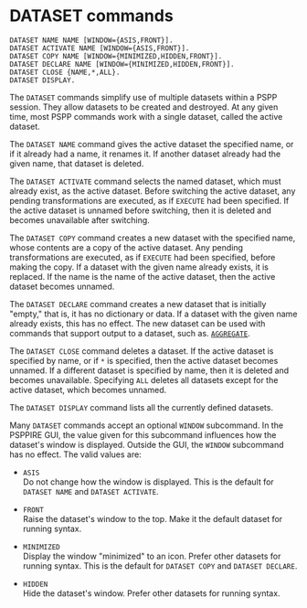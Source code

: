 # DATASET commands

```
DATASET NAME NAME [WINDOW={ASIS,FRONT}].
DATASET ACTIVATE NAME [WINDOW={ASIS,FRONT}].
DATASET COPY NAME [WINDOW={MINIMIZED,HIDDEN,FRONT}].
DATASET DECLARE NAME [WINDOW={MINIMIZED,HIDDEN,FRONT}].
DATASET CLOSE {NAME,*,ALL}.
DATASET DISPLAY.
```

   The `DATASET` commands simplify use of multiple datasets within a
PSPP session.  They allow datasets to be created and destroyed.  At any
given time, most PSPP commands work with a single dataset, called the
active dataset.

   The `DATASET NAME` command gives the active dataset the specified name,
or if it already had a name, it renames it.  If another dataset already
had the given name, that dataset is deleted.

   The `DATASET ACTIVATE` command selects the named dataset, which must
already exist, as the active dataset.  Before switching the active
dataset, any pending transformations are executed, as if `EXECUTE` had
been specified.  If the active dataset is unnamed before switching, then
it is deleted and becomes unavailable after switching.

   The `DATASET COPY` command creates a new dataset with the specified
name, whose contents are a copy of the active dataset.  Any pending
transformations are executed, as if `EXECUTE` had been specified, before
making the copy.  If a dataset with the given name already exists, it is
replaced.  If the name is the name of the active dataset, then the
active dataset becomes unnamed.

   The `DATASET DECLARE` command creates a new dataset that is
initially "empty," that is, it has no dictionary or data.  If a
dataset with the given name already exists, this has no effect.  The
new dataset can be used with commands that support output to a
dataset, such as. [`AGGREGATE`](aggregate.md).

   The `DATASET CLOSE` command deletes a dataset.  If the active dataset
is specified by name, or if `*` is specified, then the active dataset
becomes unnamed.  If a different dataset is specified by name, then it
is deleted and becomes unavailable.  Specifying `ALL` deletes all datasets
except for the active dataset, which becomes unnamed.

   The `DATASET DISPLAY` command lists all the currently defined datasets.

   Many `DATASET` commands accept an optional `WINDOW` subcommand.  In the
PSPPIRE GUI, the value given for this subcommand influences how the
dataset's window is displayed.  Outside the GUI, the `WINDOW` subcommand
has no effect.  The valid values are:

* `ASIS`  
  Do not change how the window is displayed.  This is the default for
  `DATASET NAME` and `DATASET ACTIVATE`.

* `FRONT`  
  Raise the dataset's window to the top.  Make it the default dataset
  for running syntax.

* `MINIMIZED`  
  Display the window "minimized" to an icon.  Prefer other datasets
  for running syntax.  This is the default for `DATASET COPY` and
  `DATASET DECLARE`.

* `HIDDEN`  
  Hide the dataset's window.  Prefer other datasets for running
  syntax.
